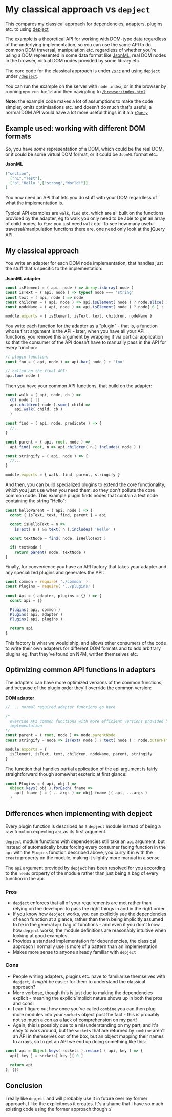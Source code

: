 # My classical approach vs `depject`

This compares my classical approach for dependencies, adapters, plugins etc. to
using [depject](https://github.com/depject/depject)

The example is a theoretical API for working with DOM-type data regardless of
the underlying implementation, so you can use the same API to do common DOM
traversal, manipulation etc. regardless of whether you're using a DOM
represented in some data format like [JsonML](http://www.jsonml.org/), real DOM
nodes in the browser, virtual DOM nodes provided by some library etc.

The core code for the classical approach is under [`/src`](/src) and using
`depject` under [`/depject`](/depject).

You can run the example on the server with `node index`, or in the browser by
running `npm run build` and then navigating to
[`/browser/index.html`](/browser/index.html)

**Note**: the example code makes a lot of assumptions to make the code simpler,
omits optimisations etc. and doesn't do much that's useful, a normal DOM API
would have a lot more useful things in it ala [`jQuery`](https://jquery.com/)

## Example used: working with different DOM formats

So, you have *some* representation of a DOM, which could be the real DOM, or it
could be some virtual DOM format, or it could be `JsonML` format etc.:

**JsonML**
```JSON
["section",
  ["h1","Test"],
  ["p","Hello ",["strong","World!"]]
]
```

You now need an API that lets you do stuff with your DOM regardless of what the
implementation is.

Typical API examples are `walk`, `find` etc. which are all built on the
functions provided by the adapter, eg to walk you only need to be able to get
an array of child nodes, to `find` you just need `walk` etc. To see how many
useful traversal/manipulation functions there are, one need only look at the
jQuery API.

## My classical approach

You write an adapter for each DOM node implementation, that handles just the
stuff that's specific to the implementation:

**JsonML adapter**
```javascript
const isElement = ( api, node ) => Array.isArray( node )
const isText = ( api, node ) => typeof node === 'string'
const text = ( api, node ) => node
const children = ( api, node ) => api.isElement( node ) ? node.slice( 1 ) : []
const nodeName = ( api, node ) => api.isElement( node ) ? node[ 0 ] : '#text'

module.exports = { isElement, isText, text, children, nodeName }
```

You write each function for the adapter as a "plugin" - that is, a function
whose first argument is the API - later, when you have all your API functions,
you remove this argument by wrapping it via partical application so that the
consumer of the API doesn't have to manually pass in the API for every function:

```javascript
// plugin function:
const foo = ( api, node ) => api.bar( node ) + 'foo'

// called on the final API:
api.foo( node )
```

Then you have your common API functions, that build on the adapter:

```javascript
const walk = ( api, node, cb ) =>
  cb( node ) ||
  api.children( node ).some( child =>
    api.walk( child, cb )
  )

const find = ( api, node, predicate ) => {
  //...
}

const parent = ( api, root, node ) =>
  api.find( root, n => api.children( n ).includes( node ) )

const stringify = ( api, node ) => {
  //...
}

module.exports = { walk, find, parent, stringify }
```

And then, you can build specialized plugins to extend the core functionality,
which you just use when you need them, so they don't pollute the core common
code. This example plugin finds nodes that contain a text node containing the
string "Hello":

```javascript
const helloParent = ( api, node ) => {
  const { isText, text, find, parent } = api

  const isHelloText = n =>
    isText( n ) && text( n ).includes( 'Hello' )

  const textNode = find( node, isHelloText )

  if( textNode )
    return parent( node, textNode )
}
```

Finally, for convenience you have an API factory that takes your adapter and
any specialized plugins and generates the API:

```javascript
const common = require( './common' )
const Plugins = require( '../plugins' )

const Api = ( adapter, plugins = {} ) => {
  const api = {}

  Plugins( api, common )
  Plugins( api, adapter )
  Plugins( api, plugins )

  return api
}
```

This factory is what we would ship, and allows other consumers of the code to
write their own adapters for different DOM formats and to add arbitrary plugins
eg. that they've found on NPM, written themselves etc.

## Optimizing common API functions in adapters

The adapters can have more optimized versions of the common functions, and
because of the plugin order they'll override the common version:

**DOM adapter**
```javascript
// ... normal required adapter functions go here

/*
  override API common functions with more efficient versions provided by
  implementation
*/
const parent = ( root, node ) => node.parentNode
const stringify = node => isText( node ) ? text( node ) : node.outerHTML

module.exports = {
  isElement, isText, text, children, nodeName, parent, stringify
}
```

The function that handles partial application of the api argument is fairly
straightforward though somewhat esoteric at first glance:

```javascript
const Plugins = ( api, obj ) =>
  Object.keys( obj ).forEach( fname =>
    api[ fname ] = ( ...args ) => obj[ fname ]( api, ...args )
  )
```

## Differences when implementing with depject

Every plugin function is described as a `depject` module instead of being a raw
function expecting `api` as its first argument.

`depject` module functions with dependencies still take an `api` argument, but
instead of automatically brute forcing every consumer facing function in the
`api` with the `Plugins` function described above, you curry it in with the `create`
property on the module, making it slightly more manual in a sense.

The `api` argument provided by `depject` has been resolved for you according to
the `needs` property of the module rather than just being a bag of every
function in the api.

### Pros

- `depject` enforces that all of your requirements are met rather than relying
  on the developer to pass the right things in and in the right order
- If you know how `depject` works, you can explicitly see the dependencies of
  each function at a glance, rather than them being implicitly assumed to be in
  the general `api` bag of functions - and even if you don't know how `depject`
  works, the module definitions are reasonably intuitive when looking at good
  examples.
- Provides a standard implementation for dependencies, the classical approach I
  normally use is more of a pattern than an implementation
- Makes more sense to anyone already familiar with `depject`

### Cons

- People writing adapters, plugins etc. have to familiarise themselves with
  `depject`, it *might* be easier for them to understand the classical approach?
- More verbose, though this is just due to making the dependencies explicit -
  meaning the explicit/implicit nature shows up in both the pros and cons!
- I can't figure out how once you've called `combine` you can then plug more
  modules into your `sockets` object post the fact - this is probably not so
  much a con as a lack of comprehension on my part!
- Again, this is possibly due to a misunderstanding on my part, and it's easy to
  work around, but the `sockets` that are returned by `combine` aren't an API in
  themselves out of the box, but an object mapping their names to arrays, so to
  get an API we end up doing something like this:

```javascript
const api = Object.keys( sockets ).reduce( ( api, key ) => {
  api[ key ] = sockets[ key ][ 0 ]

  return api
}, {})
  ```
  
## Conclusion
  
I really like `depject` and will probably use it in future over my former approach, I like the explicitness it creates. It's a shame that I have so much existing code using the former approach though :/
